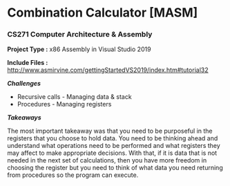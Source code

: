 # Combination Calculator [MASM]
### CS271 Computer Architecture & Assembly

**Project Type :** x86 Assembly in Visual Studio 2019

**Include Files :** http://www.asmirvine.com/gettingStartedVS2019/index.htm#tutorial32

*__Challenges__*
* Recursive calls - Managing data & stack
* Procedures - Managing registers

*__Takeaways__*

The most important takeaway was that you need to be purposeful in the registers that
you choose to hold data. You need to be thinking ahead and understand what operations
need to be performed and what registers they may affect to make appropriate decisions.
With that, if it is data that is not needed in the next set of calculations, then you
have more freedom in choosing the register but you need to think of what data you need
returning from procedures so the program can execute.
